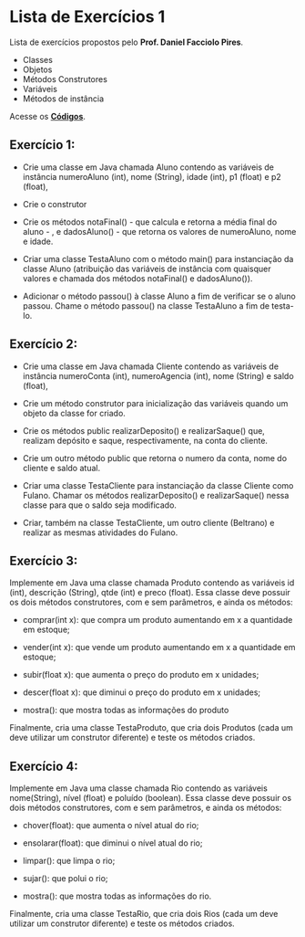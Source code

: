 # Lista de Exercícios 1

Lista de exercícios propostos pelo **Prof. Daniel Facciolo Pires**.

+ Classes
+ Objetos
+ Métodos Construtores
+ Variáveis
+ Métodos de instância

Acesse os **[Códigos](https://github.com/getuliovinicius/programacao.orientada.objeto/tree/master/lista-01/src/br/edu/fatecfranca/ads)**.

## Exercício 1:

+ Crie uma classe em Java chamada Aluno contendo as variáveis de instância numeroAluno (int), nome (String), idade (int), p1 (float) e p2 (float),

+ Crie o construtor

+ Crie os métodos notaFinal() - que calcula e retorna a média final do aluno - , e dadosAluno() - que retorna os valores de numeroAluno, nome e idade.

+ Criar uma classe TestaAluno com o método main() para instanciação da classe Aluno (atribuição das variáveis de instância com quaisquer valores e chamada dos métodos notaFinal() e dadosAluno()).

+ Adicionar o método passou() à classe Aluno a fim de verificar se o aluno passou. Chame o método passou() na classe TestaAluno a fim de testa-lo.

## Exercício 2:

+ Crie uma classe em Java chamada Cliente contendo as variáveis de instância numeroConta (int), numeroAgencia (int), nome (String) e saldo (float),

+ Crie um método construtor para inicialização das variáveis quando um objeto da classe for criado.

+ Crie os métodos public  realizarDeposito() e realizarSaque() que, realizam depósito e saque, respectivamente, na conta do cliente.

+ Crie um outro método public que retorna o numero da conta, nome do cliente e saldo atual.

+ Criar uma classe TestaCliente para instanciação da classe Cliente como Fulano. Chamar os métodos realizarDeposito() e realizarSaque() nessa classe para que o saldo seja modificado.

+ Criar, também na classe TestaCliente, um outro cliente (Beltrano) e realizar as mesmas atividades do Fulano.

## Exercício 3:

Implemente em Java uma classe chamada Produto contendo as variáveis id (int), descrição (String), qtde (int) e preco (float). Essa classe deve possuir os dois métodos construtores, com e sem parâmetros, e ainda os métodos:

+ comprar(int x): que compra um produto aumentando em x a quantidade em estoque;

+ vender(int x): que vende um produto aumentando em x a quantidade em estoque;

+ subir(float x): que aumenta o preço do produto em x unidades;

+ descer(float x): que diminui o preço do produto em x unidades;

+ mostra(): que mostra todas as informações do produto

Finalmente, cria uma classe TestaProduto, que cria dois Produtos (cada um deve utilizar um construtor diferente) e teste os métodos criados.

## Exercício 4:

Implemente em Java uma classe chamada Rio contendo as variáveis nome(String), nível (float) e poluído (boolean). Essa classe deve possuir os dois métodos construtores, com e sem parâmetros, e ainda os métodos:

+ chover(float): que aumenta o nível atual do rio;

+ ensolarar(float): que diminui o nível atual do rio;

+ limpar(): que limpa o rio;

+ sujar(): que polui o rio;

+ mostra(): que mostra todas as informações do rio.

Finalmente, cria uma classe TestaRio, que cria dois Rios (cada um deve utilizar um construtor diferente) e teste os métodos criados.
